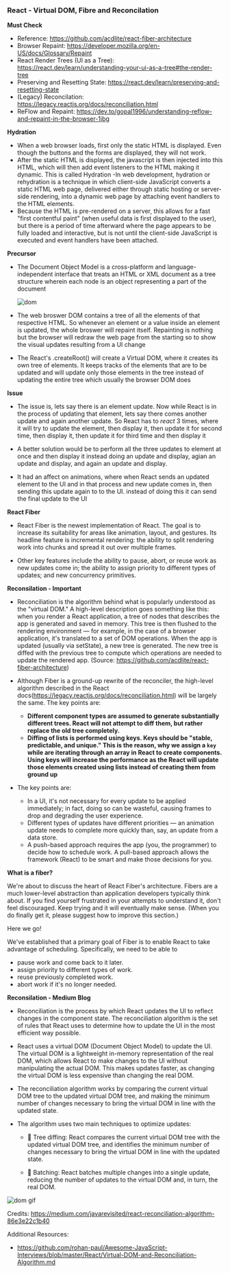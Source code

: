 ### React - Virtual DOM, Fibre and Reconcilation

**Must Check**
- Reference: https://github.com/acdlite/react-fiber-architecture
- Browser Repaint: https://developer.mozilla.org/en-US/docs/Glossary/Repaint
- React Render Trees (UI as a Tree): https://react.dev/learn/understanding-your-ui-as-a-tree#the-render-tree
- Preserving and Resetting State: https://react.dev/learn/preserving-and-resetting-state
- (Legacy) Reconcilation: https://legacy.reactjs.org/docs/reconciliation.html
- ReFlow and Repaint: https://dev.to/gopal1996/understanding-reflow-and-repaint-in-the-browser-1jbg

**Hydration**

- When a web browser loads, first only the static HTML is displayed. Even though the buttons and the forms are displayed, they will not work.
- After the static HTML is displayed, the javascript is then injected into this HTML, which will then add event listeners to the HTML making it dynamic. This is called Hydration
-In web development, hydration or rehydration is a technique in which client-side JavaScript converts a static HTML web page, delivered either through static hosting or server-side rendering, into a dynamic web page by attaching event handlers to the HTML elements.
- Because the HTML is pre-rendered on a server, this allows for a fast "first contentful paint" (when useful data is first displayed to the user), but there is a period of time afterward where the page appears to be fully loaded and interactive, but is not until the client-side JavaScript is executed and event handlers have been attached.

**Precursor**

- The Document Object Model is a cross-platform and language-independent interface that treats an HTML or XML document as a tree structure wherein each node is an object representing a part of the document

    ![dom](https://www.w3schools.com/js/pic_htmltree.gif)

- The web broswer DOM contains a tree of all the elements of that respective HTML. So whenever an element or a value inside an element is updated, the whole broswer will repaint itself. Repainting is nothing but the browser will redraw the web page from the starting so to show the visual updates resulting from a UI change

- The React's .createRoot() will create a Virtual DOM, where it creates its own tree of elements. It keeps tracks of the elements that are to be updated and will update only those elements in the tree instead of updating the entire tree which usually the browser DOM does

**Issue**

- The issue is, lets say there is an element update. Now while React is in the process of updating that element, lets say there comes another update and again another update. So React has to _react_ 3 times, where it will try to update the element, then display it, then update it for second time, then display it, then update it for third time and then display it

- A better solution would be to perform all the three updates to element at once and then display it instead doing an update and display, agian an update and display, and again an update and display. 

- It had an affect on animations, where when React sends an updated element to the UI and in that process and new update comes in, then sending this update again to to the UI. instead of doing this it can send the final update to the UI

**React Fiber**

- React Fiber is the newest implementation of React.  The goal is to increase its suitability for areas like animation, layout, and gestures. Its headline feature is incremental rendering: the ability to split rendering work into chunks and spread it out over multiple frames.

- Other key features include the ability to pause, abort, or reuse work as new updates come in; the ability to assign priority to different types of updates; and new concurrency primitives.

**Reconsilation - Important**
- Reconciliation is the algorithm behind what is popularly understood as the "virtual DOM." A high-level description goes something like this: when you render a React application, a tree of nodes that describes the app is generated and saved in memory. This tree is then flushed to the rendering environment — for example, in the case of a browser application, it's translated to a set of DOM operations. When the app is updated (usually via setState), a new tree is generated. The new tree is diffed with the previous tree to compute which operations are needed to update the rendered app. (Source: https://github.com/acdlite/react-fiber-architecture)

- Although Fiber is a ground-up rewrite of the reconciler, the high-level algorithm described in the React docs(https://legacy.reactjs.org/docs/reconciliation.html) will be largely the same. The key points are:

  - **Different component types are assumed to generate substantially different trees. React will not attempt to diff them, but rather replace the old tree completely.**
  - **Diffing of lists is performed using keys. Keys should be "stable, predictable, and unique."  This is the reason, why we assign a `key` while are iterating through an array in React to create components. Using keys will increase the performance as the React will update those elements created using lists instead of creating them from ground up**

- The key points are:

  - In a UI, it's not necessary for every update to be applied immediately; in fact, doing so can be wasteful, causing frames to drop and degrading the user experience.
  - Different types of updates have different priorities — an animation update needs to complete more quickly than, say, an update from a data store.
  - A push-based approach requires the app (you, the programmer) to decide how to schedule work. A pull-based approach allows the framework (React) to be smart and make those decisions for you.


**What is a fiber?**

We're about to discuss the heart of React Fiber's architecture. Fibers are a much lower-level abstraction than application developers typically think about. If you find yourself frustrated in your attempts to understand it, don't feel discouraged. Keep trying and it will eventually make sense. (When you do finally get it, please suggest how to improve this section.)

Here we go!

We've established that a primary goal of Fiber is to enable React to take advantage of scheduling. Specifically, we need to be able to

- pause work and come back to it later.
- assign priority to different types of work.
- reuse previously completed work.
- abort work if it's no longer needed.





**Reconsilation - Medium Blog**
- Reconciliation is the process by which React updates the UI to reflect changes in the component state. The reconciliation algorithm is the set of rules that React uses to determine how to update the UI in the most efficient way possible.

- React uses a virtual DOM (Document Object Model) to update the UI. The virtual DOM is a lightweight in-memory representation of the real DOM, which allows React to make changes to the UI without manipulating the actual DOM. This makes updates faster, as changing the virtual DOM is less expensive than changing the real DOM.

- The reconciliation algorithm works by comparing the current virtual DOM tree to the updated virtual DOM tree, and making the minimum number of changes necessary to bring the virtual DOM in line with the updated state.

- The algorithm uses two main techniques to optimize updates:

  - 🚀 Tree diffing: React compares the current virtual DOM tree with the updated virtual DOM tree, and identifies the minimum number of changes necessary to bring the virtual DOM in line with the updated state.

  - 🚀 Batching: React batches multiple changes into a single update, reducing the number of updates to the virtual DOM and, in turn, the real DOM.

![dom gif](https://miro.medium.com/v2/resize:fit:640/format:webp/1*o8X7VFBBUls2PM70Dtj_ig.gif)

Credits: https://medium.com/javarevisited/react-reconciliation-algorithm-86e3e22c1b40

Additional Resources:

- https://github.com/rohan-paul/Awesome-JavaScript-Interviews/blob/master/React/Virtual-DOM-and-Reconciliation-Algorithm.md
